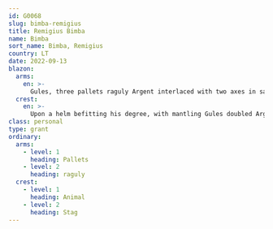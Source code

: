 ```yaml
---
id: G0068
slug: bimba-remigius
title: Remigius Bimba
name: Bimba
sort_name: Bimba, Remigius
country: LT
date: 2022-09-13
blazon:
  arms:
    en: >-
      Gules, three pallets raguly Argent interlaced with two axes in saltire Or.
  crest:
    en: >-
      Upon a helm befitting his degree, with mantling Gules doubled Argent, is set for a crest upon a wreath of the liveries, a stag's head affrontée Gules, between the antlers Argent, a Latin cross fusilly Or.
class: personal
type: grant
ordinary:
  arms:
    - level: 1
      heading: Pallets
    - level: 2
      heading: raguly
  crest:
    - level: 1
      heading: Animal
    - level: 2
      heading: Stag
---
```

